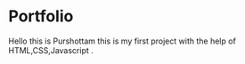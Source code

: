 # Portfolio
Hello this is Purshottam this is my first project with the help of HTML,CSS,Javascript . 
